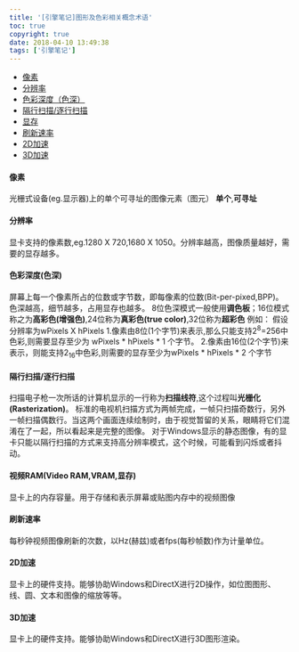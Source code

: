 ```yaml
---
title: '[引擎笔记]图形及色彩相关概念术语'
toc: true
copyright: true
date: 2018-04-10 13:49:38
tags: ['引擎笔记']
---
```

- <a href="#pixel">像素</a>
- <a href="#resolution">分辨率</a>
- <a href="#colorDepth">色彩深度（色深）</a>
- <a href="#rasterization">隔行扫描/逐行扫描</a>
- <a href="#videoMemory">显存</a>
- <a href="#hz">刷新速率</a>
- <a href="#2dAcc">2D加速</a>
- <a href="#3dAcc">3D加速</a>

<!--more-->

#### <a name="pixel">**像素**</a>
光栅式设备(eg.显示器)上的单个可寻址的图像元素（图元）
**单个**,**可寻址**
#### <a name="resolution">**分辨率**</a>
显卡支持的像素数,eg.1280 X 720,1680 X 1050。分辨率越高，图像质量越好，需要的显存越多。
#### <a name="colorDepth">**色彩深度(色深)**</a>
屏幕上每一个像素所占的位数或字节数，即每像素的位数(Bit-per-pixed,BPP)。色深越高，细节越多，占用显存也越多。
8位色深模式一般使用**调色板**；16位模式称之为**高彩色(增强色)**,24位称为**真彩色(true color)**,32位称为**超彩色**
例如：
假设分辨率为wPixels X hPixels
1.像素由8位(1个字节)来表示,那么只能支持2<sup>8</sup>=256中色彩,则需要显存至少为 wPixels \* hPixels \* 1 个字节。
2.像素由16位(2个字节)来表示，则能支持2<sub>16</sub>中色彩,则需要的显存至少为wPixels \* hPixels \* 2 个字节
#### <a name="rasterization">**隔行扫描/逐行扫描**</a>
扫描电子枪一次所话的计算机显示的一行称为**扫描线符**,这个过程叫**光栅化(Rasterization)**。
标准的电视机扫描方式为两帧完成，一帧只扫描奇数行，另外一帧扫描偶数行。当这两个画面连续绘制时，由于视觉暂留的关系，眼睛将它们混淆在了一起，所以看起来是完整的图像。
对于Windows显示的静态图像，有的显卡只能以隔行扫描的方式来支持高分辨率模式，这个时候，可能看到闪烁或者抖动。
#### <a name="videoMemory">**视频RAM(Video RAM,VRAM,显存)**</a>
显卡上的内存容量。用于存储和表示屏幕或贴图内存中的视频图像
#### <a name="hz">**刷新速率**</a>
每秒钟视频图像刷新的次数，以Hz(赫兹)或者fps(每秒帧数)作为计量单位。
#### <a name="2dAcc">**2D加速**</a>
显卡上的硬件支持。能够协助Windows和DirectX进行2D操作，如位图图形、线、圆、文本和图像的缩放等等。
#### <a name="3dAcc">**3D加速**</a>
显卡上的硬件支持。能够协助Windows和DirectX进行3D图形渲染。
